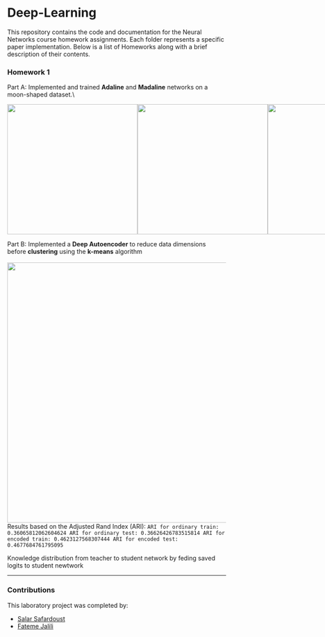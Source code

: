 # Deep-Learning

This repository contains the code and documentation for the Neural Networks course homework assignments. Each folder represents a specific paper implementation. Below is a list of Homeworks along with a brief description of their contents.

### Homework 1

Part A: Implemented and trained **Adaline** and **Madaline** networks on a moon-shaped dataset.\

<div style="display: flex; justify-content: space-between;">
  <img src="https://github.com/user-attachments/assets/85d6e45a-31c2-4008-a5b1-823528f70329" width="300">
  <img src="https://github.com/user-attachments/assets/2ba4384e-2a9d-4407-8258-83f264157ea2" width="300">
  <img src="https://github.com/user-attachments/assets/e0fec43f-8fb9-44a8-a823-7f0aaeaff5a1" width="300">
</div>

Part B: Implemented a **Deep Autoencoder** to reduce data dimensions before **clustering** using the **k-means** algorithm\
\
<img src="https://github.com/user-attachments/assets/80fdd936-bdef-4f95-afa1-b9fe65c91060" width="600">
Results based on the Adjusted Rand Index (ARI):
`ARI for ordinary train: 0.36065812062604624
ARI for ordinary test: 0.36626426783515814
ARI for encoded train: 0.4623127568307444
ARI for encoded test: 0.4677684761795095`


Knowledge distribution from teacher to student network by feding saved logits to student newtwork


---

### Contributions

This laboratory project was completed by:

- [Salar Safardoust](https://github.com/salar-sfd)
- [Fateme Jalili](https://github.com/fatemeJalili)



